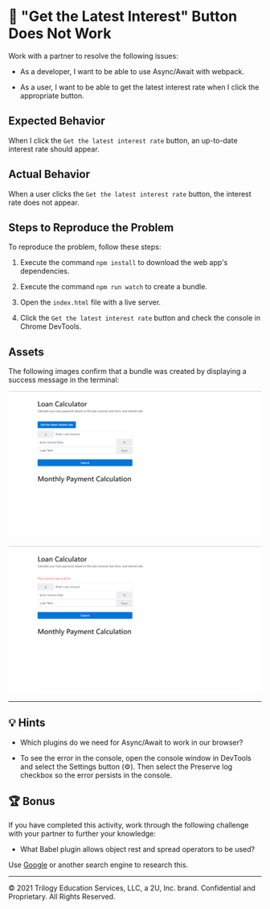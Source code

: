 # 🐛 "Get the Latest Interest" Button Does Not Work

Work with a partner to resolve the following issues:

* As a developer, I want to be able to use Async/Await with webpack.

* As a user, I want to be able to get the latest interest rate when I click the appropriate button.

## Expected Behavior

When I click the `Get the latest interest rate` button, an up-to-date interest rate should appear.

## Actual Behavior

When a user clicks the `Get the latest interest rate` button, the interest rate does not appear.

## Steps to Reproduce the Problem

To reproduce the problem, follow these steps:

1. Execute the command `npm install` to download the web app's dependencies.

2. Execute the command `npm run watch` to create a bundle.

3. Open the `index.html` file with a live server.

4. Click the `Get the latest interest rate` button and check the console in Chrome DevTools.

## Assets

The following images confirm that a bundle was created by displaying a success message in the terminal:

![Get the latest interest rate button in the web application.](./Assets/interest-button.png)

![The latest interest rate being displayed on the web application.](./Assets/interest.png)

---

## 💡 Hints

* Which plugins do we need for Async/Await to work in our browser?

* To see the error in the console, open the console window in DevTools and select the Settings button (⚙️). Then select the Preserve log checkbox so the error persists in the console.

## 🏆 Bonus

If you have completed this activity, work through the following challenge with your partner to further your knowledge:

* What Babel plugin allows object rest and spread operators to be used?

Use [Google](https://www.google.com) or another search engine to research this.

---
© 2021 Trilogy Education Services, LLC, a 2U, Inc. brand. Confidential and Proprietary. All Rights Reserved.
